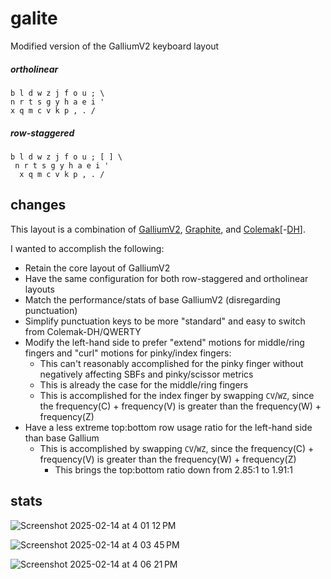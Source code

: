 # galite
Modified version of the GalliumV2 keyboard layout

##### ortholinear
```
b l d w z j f o u ; \
n r t s g y h a e i '
x q m c v k p , . /
```
##### row-staggered
```
b l d w z j f o u ; [ ] \
 n r t s g y h a e i '
  x q m c v k p , . /
```
## changes
This layout is a combination of [GalliumV2](https://github.com/GalileoBlues/Gallium), [Graphite](https://github.com/rdavison/graphite-layout), and [Colemak](https://colemak.com/)[-[DH](https://colemakmods.github.io/mod-dh/)].

I wanted to accomplish the following:
- Retain the core layout of GalliumV2
- Have the same configuration for both row-staggered and ortholinear layouts
- Match the performance/stats of base GalliumV2 (disregarding punctuation)
- Simplify punctuation keys to be more "standard" and easy to switch from Colemak-DH/QWERTY
- Modify the left-hand side to prefer "extend" motions for middle/ring fingers and "curl" motions for pinky/index fingers:
  - This can't reasonably accomplished for the pinky finger without negatively affecting SBFs and pinky/scissor metrics
  - This is already the case for the middle/ring fingers
  - This is accomplished for the index finger by swapping `CV`/`WZ`, since the frequency(C) + frequency(V) is greater than the frequency(W) + frequency(Z)
- Have a less extreme top:bottom row usage ratio for the left-hand side than base Gallium
  - This is accomplished by swapping `CV`/`WZ`, since the frequency(C) + frequency(V) is greater than the frequency(W) + frequency(Z)
    - This brings the top:bottom ratio down from 2.85:1 to 1.91:1
   
## stats
![Screenshot 2025-02-14 at 4 01 12 PM](https://github.com/user-attachments/assets/86ea72b5-26f6-4f4c-9430-a5ff8f1137c7)

![Screenshot 2025-02-14 at 4 03 45 PM](https://github.com/user-attachments/assets/d16bbb2c-1283-497b-b134-ce8b2917e6be)

![Screenshot 2025-02-14 at 4 06 21 PM](https://github.com/user-attachments/assets/68b97426-dcc2-4d06-be35-5c23bcc959b0)
